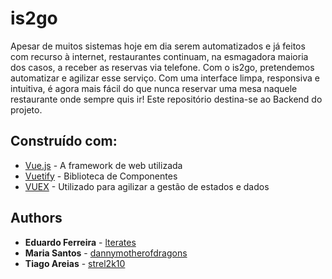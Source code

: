# is2go

Apesar de muitos sistemas hoje em dia serem automatizados e já feitos com recurso à internet, restaurantes continuam, na esmagadora maioria dos casos, a receber as reservas via telefone. Com o is2go, pretendemos automatizar e agilizar esse serviço. Com uma interface limpa, responsiva e intuitiva, é agora mais fácil do que nunca reservar uma mesa naquele restaurante onde sempre quis ir!
Este repositório destina-se ao Backend do projeto.

## Construído com:

* [Vue.js](https://vuejs.org/v2/guide/) - A framework de web utilizada
* [Vuetify](https://vuetifyjs.com/en/introduction/why-vuetify) - Biblioteca de Componentes
* [VUEX](https://vuex.vuejs.org/installation.html) - Utilizado para agilizar a gestão de estados e dados

## Authors

* **Eduardo Ferreira** - [lterates](https://github.com/lterates)
* **Maria Santos** - [dannymotherofdragons](https://github.com/dannymotherofdragons)
* **Tiago Areias** - [strel2k10](https://github.com/strel2k10)
